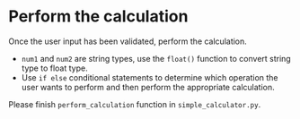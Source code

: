 # Perform the calculation

Once the user input has been validated, perform the calculation.

- `num1` and `num2` are string types, use the `float()` function to convert string type to float type.
- Use `if else` conditional statements to determine which operation the user wants to perform and then perform the appropriate calculation.

Please finish `perform_calculation` function in `simple_calculator.py`.
